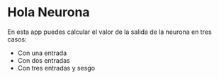 # Hola Neurona

En esta app puedes calcular el valor de la salida de la neurona en tres casos:

* Con una entrada
* Con dos entradas
* Con tres entradas y sesgo
